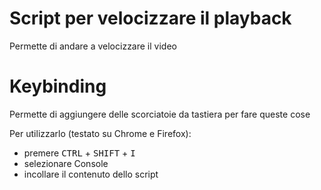 # Script per velocizzare il playback
Permette di andare a velocizzare il video
# Keybinding
Permette di aggiungere delle scorciatoie da tastiera per fare queste cose

Per utilizzarlo (testato su Chrome e Firefox):
- premere <kbd>CTRL</kbd> + <kbd>SHIFT</kbd> + <kbd>I</kbd> 
- selezionare Console
- incollare il contenuto dello script
